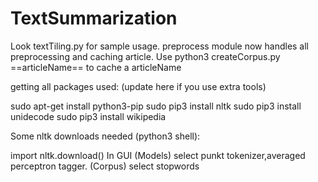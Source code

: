 # TextSummarization

Look textTiling.py for sample usage. preprocess module now handles all preprocessing and caching article. Use python3 createCorpus.py ==articleName== to cache a articleName

getting all packages used:
(update here if you use extra tools)


sudo apt-get install python3-pip
sudo pip3 install nltk
sudo pip3 install unidecode
sudo pip3 install wikipedia

Some nltk downloads needed (python3 shell):

import 
nltk.download()
In GUI (Models) select punkt tokenizer,averaged perceptron tagger. (Corpus) select stopwords